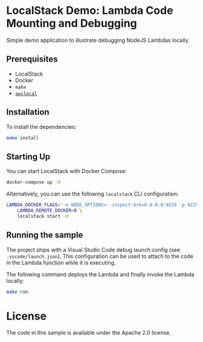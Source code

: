 # LocalStack Demo: Lambda Code Mounting and Debugging

Simple demo application to illustrate debugging NodeJS Lambdas locally.

## Prerequisites

* LocalStack
* Docker
* `make`
* [`awslocal`](https://github.com/localstack/awscli-local)

## Installation

To install the dependencies:

```sh
make install
```

## Starting Up

You can start LocalStack with Docker Compose:

```sh
docker-compose up -d
```

Alternatively, you can use the following `localstack` CLI configuration:

```sh
LAMBDA_DOCKER_FLAGS='-e NODE_OPTIONS=--inspect-brk=0.0.0.0:9229 -p 9229:9229' \
    LAMBDA_REMOTE_DOCKER=0 \
    localstack start -d
```

## Running the sample

The project ships with a Visual Studio Code debug launch config (see `.vscode/launch.json`). This configuration can be used to attach to the code in the Lambda function while it is executing.

The following command deploys the Lambda and finally invoke the Lambda locally:

```sh
make run
```

# License

The code in this sample is available under the Apache 2.0 license.

